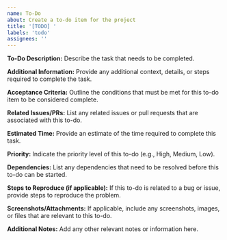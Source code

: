 ```yaml
---
name: To-Do
about: Create a to-do item for the project
title: '[TODO] '
labels: 'todo'
assignees: ''
---
```


**To-Do Description:**
Describe the task that needs to be completed.

**Additional Information:**
Provide any additional context, details, or steps required to complete the task.

**Acceptance Criteria:**
Outline the conditions that must be met for this to-do item to be considered complete.

**Related Issues/PRs:**
List any related issues or pull requests that are associated with this to-do.

**Estimated Time:**
Provide an estimate of the time required to complete this task.

**Priority:**
Indicate the priority level of this to-do (e.g., High, Medium, Low).

**Dependencies:**
List any dependencies that need to be resolved before this to-do can be started.

**Steps to Reproduce (if applicable):**
If this to-do is related to a bug or issue, provide steps to reproduce the problem.

**Screenshots/Attachments:**
If applicable, include any screenshots, images, or files that are relevant to this to-do.

**Additional Notes:**
Add any other relevant notes or information here.
